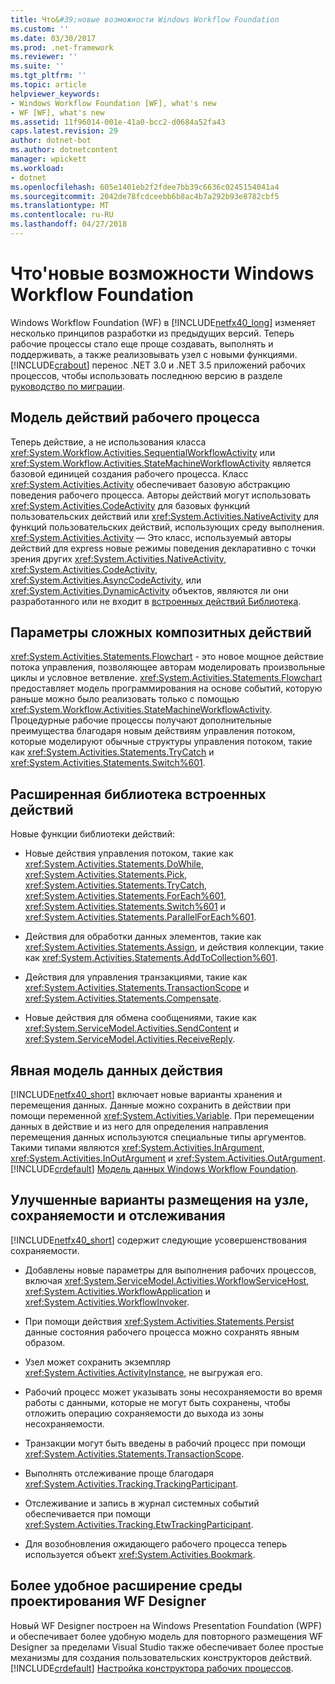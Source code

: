 ```yaml
---
title: Что&#39;новые возможности Windows Workflow Foundation
ms.custom: ''
ms.date: 03/30/2017
ms.prod: .net-framework
ms.reviewer: ''
ms.suite: ''
ms.tgt_pltfrm: ''
ms.topic: article
helpviewer_keywords:
- Windows Workflow Foundation [WF], what's new
- WF [WF], what's new
ms.assetid: 11f96014-001e-41a0-bcc2-d0684a52fa43
caps.latest.revision: 29
author: dotnet-bot
ms.author: dotnetcontent
manager: wpickett
ms.workload:
- dotnet
ms.openlocfilehash: 605e1401eb2f2fdee7bb39c6636c0245154041a4
ms.sourcegitcommit: 2042de78fcdceebb6b8ac4b7a292b93e8782cbf5
ms.translationtype: MT
ms.contentlocale: ru-RU
ms.lasthandoff: 04/27/2018
---
```

# <a name="what39s-new-in-windows-workflow-foundation"></a>Что&#39;новые возможности Windows Workflow Foundation
Windows Workflow Foundation (WF) в [!INCLUDE[netfx40_long](../../../includes/netfx40-long-md.md)] изменяет несколько принципов разработки из предыдущих версий. Теперь рабочие процессы стало еще проще создавать, выполнять и поддерживать, а также реализовывать узел с новыми функциями. [!INCLUDE[crabout](../../../includes/crabout-md.md)] перенос .NET 3.0 и .NET 3.5 приложений рабочих процессов, чтобы использовать последнюю версию в разделе [руководство по миграции](../../../docs/framework/windows-workflow-foundation/migration-guidance.md).  
  
## <a name="workflow-activity-model"></a>Модель действий рабочего процесса  
 Теперь действие, а не использования класса <xref:System.Workflow.Activities.SequentialWorkflowActivity> или <xref:System.Workflow.Activities.StateMachineWorkflowActivity> является базовой единицей создания рабочего процесса. Класс <xref:System.Activities.Activity> обеспечивает базовую абстракцию поведения рабочего процесса. Авторы действий могут использовать <xref:System.Activities.CodeActivity> для базовых функций пользовательских действий или <xref:System.Activities.NativeActivity> для функций пользовательских действий, использующих среду выполнения. <xref:System.Activities.Activity> — Это класс, используемый авторы действий для express новые режимы поведения декларативно с точки зрения других <xref:System.Activities.NativeActivity>, <xref:System.Activities.CodeActivity>, <xref:System.Activities.AsyncCodeActivity>, или <xref:System.Activities.DynamicActivity> объектов, являются ли они разработанного или не входит в [встроенных действий Библиотека](../../../docs/framework/windows-workflow-foundation/net-framework-4-5-built-in-activity-library.md).  
  
## <a name="rich-composite-activity-options"></a>Параметры сложных композитных действий  
 <xref:System.Activities.Statements.Flowchart> - это новое мощное действие потока управления, позволяющее авторам моделировать произвольные циклы и условное ветвление. <xref:System.Activities.Statements.Flowchart> предоставляет модель программирования на основе событий, которую раньше можно было реализовать только с помощью <xref:System.Workflow.Activities.StateMachineWorkflowActivity>. Процедурные рабочие процессы получают дополнительные преимущества благодаря новым действиям управления потоком, которые моделируют обычные структуры управления потоком, такие как <xref:System.Activities.Statements.TryCatch> и <xref:System.Activities.Statements.Switch%601>.  
  
## <a name="expanded-built-in-activity-library"></a>Расширенная библиотека встроенных действий  
 Новые функции библиотеки действий:  
  
-   Новые действия управления потоком, такие как <xref:System.Activities.Statements.DoWhile>, <xref:System.Activities.Statements.Pick>, <xref:System.Activities.Statements.TryCatch>, <xref:System.Activities.Statements.ForEach%601>, <xref:System.Activities.Statements.Switch%601> и <xref:System.Activities.Statements.ParallelForEach%601>.  
  
-   Действия для обработки данных элементов, такие как <xref:System.Activities.Statements.Assign>, и действия коллекции, такие как <xref:System.Activities.Statements.AddToCollection%601>.  
  
-   Действия для управления транзакциями, такие как <xref:System.Activities.Statements.TransactionScope> и <xref:System.Activities.Statements.Compensate>.  
  
-   Новые действия для обмена сообщениями, такие как <xref:System.ServiceModel.Activities.SendContent> и <xref:System.ServiceModel.Activities.ReceiveReply>.  
  
## <a name="explicit-activity-data-model"></a>Явная модель данных действия  
 [!INCLUDE[netfx40_short](../../../includes/netfx40-short-md.md)] включает новые варианты хранения и перемещения данных. Данные можно сохранить в действии при помощи переменной <xref:System.Activities.Variable>. При перемещении данных в действие и из него для определения направления перемещения данных используются специальные типы аргументов. Такими типами являются <xref:System.Activities.InArgument>, <xref:System.Activities.InOutArgument> и <xref:System.Activities.OutArgument>. [!INCLUDE[crdefault](../../../includes/crdefault-md.md)] [Модель данных Windows Workflow Foundation](../../../docs/framework/windows-workflow-foundation/data-model.md).  
  
## <a name="enhanced-hosting-persistence-and-tracking-options"></a>Улучшенные варианты размещения на узле, сохраняемости и отслеживания  
 [!INCLUDE[netfx40_short](../../../includes/netfx40-short-md.md)] содержит следующие усовершенствования сохраняемости.  
  
-   Добавлены новые параметры для выполнения рабочих процессов, включая <xref:System.ServiceModel.Activities.WorkflowServiceHost>, <xref:System.Activities.WorkflowApplication> и <xref:System.Activities.WorkflowInvoker>.  
  
-   При помощи действия <xref:System.Activities.Statements.Persist> данные состояния рабочего процесса можно сохранять явным образом.  
  
-   Узел может сохранить экземпляр <xref:System.Activities.ActivityInstance>, не выгружая его.  
  
-   Рабочий процесс может указывать зоны несохраняемости во время работы с данными, которые не могут быть сохранены, чтобы отложить операцию сохраняемости до выхода из зоны несохраняемости.  
  
-   Транзакции могут быть введены в рабочий процесс при помощи <xref:System.Activities.Statements.TransactionScope>.  
  
-   Выполнять отслеживание проще благодаря <xref:System.Activities.Tracking.TrackingParticipant>.  
  
-   Отслеживание и запись в журнал системных событий обеспечивается при помощи <xref:System.Activities.Tracking.EtwTrackingParticipant>.  
  
-   Для возобновления ожидающего рабочего процесса теперь используется объект <xref:System.Activities.Bookmark>.  
  
## <a name="easier-ability-to-extend-wf-designer-experience"></a>Более удобное расширение среды проектирования WF Designer  
 Новый WF Designer построен на Windows Presentation Foundation (WPF) и обеспечивает более удобную модель для повторного размещения WF Designer за пределами Visual Studio также обеспечивает более простые механизмы для создания пользовательских конструкторов действий. [!INCLUDE[crdefault](../../../includes/crdefault-md.md)] [Настройка конструктора рабочих процессов](../../../docs/framework/windows-workflow-foundation/customizing-the-workflow-design-experience.md).
